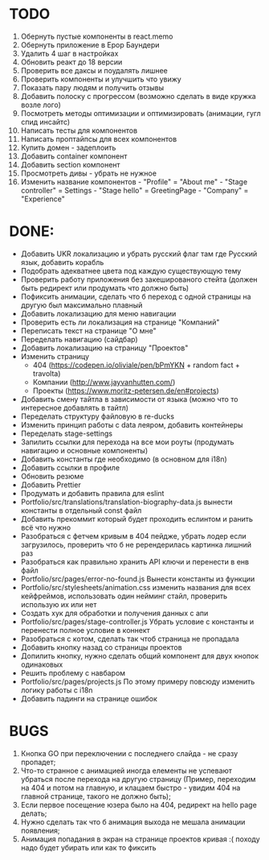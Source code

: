 # TODO

1. Обернуть пустые компоненты в react.memo
2. Обернуть приложение в Ерор Баундери
3. Удалить 4 шаг в настройках
4. Обновить реакт до 18 версии
5. Проверить все даксы и поудалять лишнее
6. Проверить компоненты и улучшить что увижу
7. Показать пару людям и получить отзывы
8. Добавить полоску с прогрессом (возможно сделать в виде кружка возле лого)
9. Посмотреть методы оптимизации и оптимизировать (анимации, гугл спид инсайтс)
10. Написать тесты для компонентов
11. Написать проптайпсы для всех компонентов
12. Купить домен - задеплоить
13. Добавить container компонент
14. Добавить section компонент
15. Просмотреть дивы - убрать не нужное
16. Изменить название компонентов - "Profile" = "About me" - "Stage controller" = Settings - "Stage hello" = GreetingPage - "Company" = "Experience"

# DONE:

- Добавить UKR локализацию и убрать русский флаг там где Русский язык, добавить корабль
- Подобрать адекватнее цвета под каждую существующую тему
- Проверить работу приложения без закешированого стейта (должен быть редирект или продумать что должно быть)
- Пофиксить анимации, сделать что б переход с одной страницы на другую был максимально плавный
- Добавить локализацию для меню навигации
- Проверить есть ли локализация на странице "Компаний"
- Переписать текст на странице "О мне"
- Переделать навигацию (сайдбар)
- Добавить локализацию на страницу "Проектов"
- Изменить страницу
  - 404 (https://codepen.io/oliviale/pen/bPmYKN + random fact + travolta)
  - Компании (http://www.jayvanhutten.com/)
  - Проекты (https://www.moritz-petersen.de/en#projects)
- Добавить смену тайтла в зависимости от языка (можно что то интересное добавлять в тайтл)
- Переделать структуру файловую в re-ducks
- Изменить принцип работы с data леяром, добавить контейнеры
- Переделать stage-settings
- Запилить ссылки для перехода на все мои роуты (продумать навигацию и основные компоненты)
- Добавить константы где необходимо (в основном для i18n)
- Добавить ссылки в профиле
- Обновить резюме
- Добавить Prettier
- Продумать и добавить правила для eslint
- Portfolio/src/translations/translation-biography-data.js вынести константы в отдельный const файл
- Добавить прекоммит который будет проходить еслинтом и ранить всё что нужно
- Разобраться с фетчем кривым в 404 пейдже, убрать лодер если загрузилось, проверить что б не ререндерилась картинка лишний раз
- Разобраться как правильно хранить API ключи и перенести в енв файл
- Portfolio/src/pages/error-no-found.js Вынести константы из функции
- Portfolio/src/stylesheets/animation.css изменить названия для всех кейфреймов, использовать один нейминг стайл, проверить использую их или нет
- Cоздать хук для обработки и получения данных с апи
- Portfolio/src/pages/stage-controller.js Убрать условие с константы и перенести полное условие в коннект
- Разобраться с котом, сделать так чтоб страница не пропадала
- Добавить кнопку назад со страницы проектов
- Допилить кнопку, нужно сделать общий компонент для двух кнопок одинаковых
- Решить проблему с навбаром
- Portfolio/src/pages/projects.js По этому примеру повсюду изменить логику работы с i18n
- Добавить падинги на странице ошибок

# BUGS

1. Кнопка GO при переключении с последнего слайда - не сразу пропадет;
2. Что-то странное с анимацией иногда елементы не успевают убраться после перехода на другую страницу (Пример, переходим на 404 и потом на главную, и клацаем быстро - увидим 404 на главной странице, такого не должно быть);
3. Если первое посещение юзера было на 404, редирект на hello page делать;
4. Нужно сделать так что б анимация выхода не мешала анимации появления;
5. Анимация попадания в экран на странице проектов кривая :( походу надо будет убирать или как то фиксить
